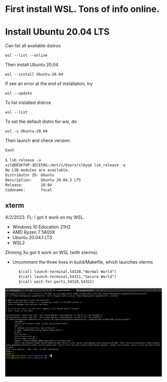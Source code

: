 # First install WSL. Tons of info online. 

# Install Ubuntu 20.04 LTS
Can list all available distros
```
wsl --list --online
```

Then install Ubuntu 20.04

```
wsl --install Ubuntu-20.04
```

If see an error at the end of installation, try
```
wsl --update
```

To list installed distros
```
wsl --list
```

To set the default distro for wsl, do
```
wsl -s Ubuntu-20.04
```

Then launch and check version: 
```
bash

$ lsb_release -a
xzl@DESKTOP-3ECE59G:/mnt/c/Users/xl6yq$ lsb_release -a
No LSB modules are available.
Distributor ID: Ubuntu
Description:    Ubuntu 20.04.3 LTS
Release:        20.04
Codename:       focal

```

## xterm 


4/2/2023. FL: I got it work on my WSL. 
* Windows 10 Education 21H2
* AMD Ryzen 7 5800X
* Ubuntu 20.04.1 LTS
* WSL2

Zhiming Xu got it work on WSL (with xterms). 

* Uncomment the three lines in build/Makefile, which launches xterms
```
	  $(call launch-terminal,54320,"Normal World")
	  $(call launch-terminal,54321,"Secure World")
	  $(call wait-for-ports,54320,54321)
```

![](tee-on-wsl-xterms.gif)

